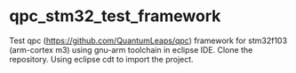 # qpc_stm32_test_framework
Test qpc (https://github.com/QuantumLeaps/qpc) framework for stm32f103 (arm-cortex m3) using gnu-arm toolchain in eclipse IDE.
Clone the repository.
Using eclipse cdt to import the project.
